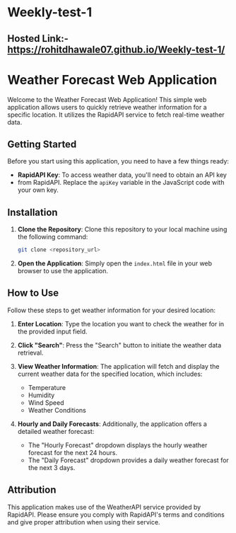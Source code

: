 # Weekly-test-1
## Hosted Link:- https://rohitdhawale07.github.io/Weekly-test-1/
# Weather Forecast Web Application

Welcome to the Weather Forecast Web Application! This simple web application allows users to quickly retrieve weather information for a specific location. 
It utilizes the RapidAPI service to fetch real-time weather data. 

## Getting Started

Before you start using this application, you need to have a few things ready:

- **RapidAPI Key**: To access weather data, you'll need to obtain an API key
- from RapidAPI. Replace the `apiKey` variable in the JavaScript code with your own key.

## Installation

1. **Clone the Repository**: Clone this repository to your local machine using the following command:

    ```bash
    git clone <repository_url>
    ```

2. **Open the Application**: Simply open the `index.html` file in your web browser to use the application.

## How to Use

Follow these steps to get weather information for your desired location:

1. **Enter Location**: Type the location you want to check the weather for in the provided input field.

2. **Click "Search"**: Press the "Search" button to initiate the weather data retrieval.

3. **View Weather Information**: The application will fetch and display the current weather data for the specified location, which includes:

    - Temperature
    - Humidity
    - Wind Speed
    - Weather Conditions

4. **Hourly and Daily Forecasts**: Additionally, the application offers a detailed weather forecast:

    - The "Hourly Forecast" dropdown displays the hourly weather forecast for the next 24 hours.
    - The "Daily Forecast" dropdown provides a daily weather forecast for the next 3 days.

## Attribution

This application makes use of the WeatherAPI service provided by RapidAPI.
Please ensure you comply with RapidAPI's terms and conditions and give proper attribution when using their service.
